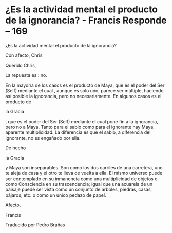 # ¿Es la actividad mental el producto de la ignorancia? - Francis Responde – 169

¿Es la actividad mental el producto de la ignorancia?

Con afecto, Chris

Querido Chris,

La repuesta es : no. 

En la mayoría de los casos es el producto de Maya, que es el poder del Ser (Self) mediante el cual , aunque es solo uno, parece ser múltiple, haciendo así posible la ignorancia, pero no necesariamente. En algunos casos es el producto de 

la Gracia

, que es el poder del Ser (Self) mediante el cual pone fin a la ignorancia, pero no a Maya. Tanto para el sabio como para el ignorante hay Maya, aparente multiplicidad. La diferencia es que el sabio, a diferencia del ignorante, no es engañado por ella.

De hecho 

la Gracia

y Maya son inseparables. Son como los dos carriles de una carretera, uno te aleja de casa y el otro te lleva de vuelta a ella. El mismo universo puede ser contemplado en su inmanencia como una multiplicidad de objetos o como Consciencia en su trascendencia; igual que una acuarela de un paisaje puede ser vista como un conjunto de árboles, piedras, casas, pájaros, etc. o como un único pedazo de papel.

Afecto,

Francis

Traducido por Pedro Brañas

